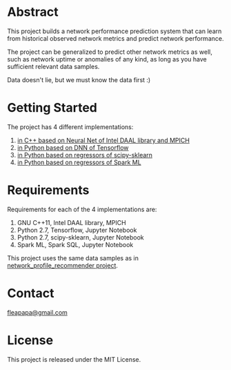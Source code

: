 # Abstract

This project builds a network performance prediction system that can learn from 
historical observed network metrics and predict network performance.

The project can be generalized to predict other network metrics as well, such
as network uptime or anomalies of any kind, as long as you have sufficient
relevant data samples. 

Data doesn't lie, but we must know the data first :)

# Getting Started

The project has 4 different implementations: 

1. [in C++ based on Neural Net of Intel DAAL library and MPICH](https://github.com/fleapapa/network_performance_prediction/tree/master/daal)
2. [in Python based on DNN of Tensorflow](https://github.com/fleapapa/network_performance_prediction/tree/master/tensorflow)
3. [in Python based on regressors of scipy-sklearn](https://github.com/fleapapa/network_performance_prediction/tree/master/sklearn)
4. [in Python based on regressors of Spark ML](https://github.com/fleapapa/network_performance_prediction/tree/master/spark)


# Requirements

Requirements for each of the 4 implementations are:
1. GNU C++11, Intel DAAL library, MPICH
2. Python 2.7, Tensorflow, Jupyter Notebook
3. Python 2.7, scipy-sklearn, Jupyter Notebook
4. Spark ML, Spark SQL, Jupyter Notebook

This project uses the same data samples as in [network_profile_recommender project](https://github.com/fleapapa/network_profile_recommender). 

# Contact

fleapapa@gmail.com


# License

This project is released under the MIT License.
